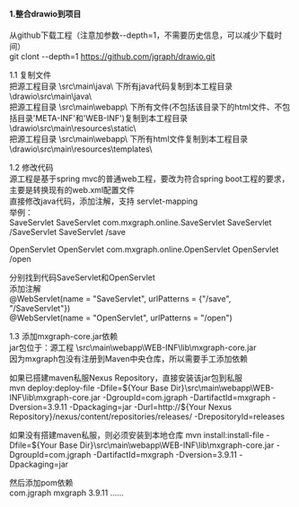 

#### 1.整合drawio到项目  
从github下载工程（注意加参数--depth=1，不需要历史信息，可以减少下载时间）  
git clont --depth=1 https://github.com/jgraph/drawio.git  
  
1.1 复制文件  
把源工程目录 \src\main\java\ 下所有java代码复制到本工程目录 \drawio\src\main\java\  
把源工程目录 \src\main\webapp\ 下所有文件(不包括该目录下的html文件、不包括目录'META-INF'和'WEB-INF')复制到本工程目录 \drawio\src\main\resources\static\   
把源工程目录 \src\main\webapp\ 下所有html文件复制到本工程目录 \drawio\src\main\resources\templates\  
  
1.2 修改代码  
源工程是基于spring mvc的普通web工程，要改为符合spring boot工程的要求，主要是转换现有的web.xml配置文件  
直接修改java代码，添加注解，支持 servlet-mapping  
举例：  
  <servlet>
    <description/>
    <display-name>SaveServlet</display-name>
    <servlet-name>SaveServlet</servlet-name>
    <servlet-class>com.mxgraph.online.SaveServlet</servlet-class>
  </servlet>
  <servlet-mapping>
    <servlet-name>SaveServlet</servlet-name>
    <url-pattern>/SaveServlet</url-pattern>
  </servlet-mapping>
  <servlet-mapping>
    <servlet-name>SaveServlet</servlet-name>
    <url-pattern>/save</url-pattern>
  </servlet-mapping>

  <servlet>
    <description/>
    <display-name>OpenServlet</display-name>
    <servlet-name>OpenServlet</servlet-name>
    <servlet-class>com.mxgraph.online.OpenServlet</servlet-class>
  </servlet>
  <servlet-mapping>
    <servlet-name>OpenServlet</servlet-name>
    <url-pattern>/open</url-pattern>
  </servlet-mapping>
  
分别找到代码SaveServlet和OpenServlet  
添加注解  
@WebServlet(name = "SaveServlet", urlPatterns = {"/save", "/SaveServlet"})  
@WebServlet(name = "OpenServlet", urlPatterns = "/open")  

1.3 添加mxgraph-core.jar依赖  
jar包位于：源工程 \src\main\webapp\WEB-INF\lib\mxgraph-core.jar  
因为mxgraph包没有注册到Maven中央仓库，所以需要手工添加依赖  
  
如果已搭建maven私服Nexus Repository，直接安装该jar包到私服  
mvn deploy:deploy-file -Dfile=${Your Base Dir}\src\main\webapp\WEB-INF\lib\mxgraph-core.jar
 -DgroupId=com.jgraph 
 -DartifactId=mxgraph 
 -Dversion=3.9.11
 -Dpackaging=jar 
 -Durl=http://${Your Nexus Repository}/nexus/content/repositories/releases/ 
 -DrepositoryId=releases

如果没有搭建maven私服，则必须安装到本地仓库
mvn install:install-file -Dfile=${Your Base Dir}\src\main\webapp\WEB-INF\lib\mxgraph-core.jar
 -DgroupId=com.jgraph 
 -DartifactId=mxgraph 
 -Dversion=3.9.11
 -Dpackaging=jar 
 
然后添加pom依赖  
    <dependencies>
        <dependency>
            <groupId>com.jgraph</groupId>
            <artifactId>mxgraph</artifactId>
            <version>3.9.11</version>
        </dependency>
        ......
    </dependencies>
    
    